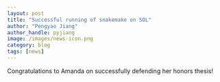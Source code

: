 ```yaml
---
layout: post
title: "Successful running of snakemake on SOL"
author: "Pengyao Jiang"
author_handle: pyjiang
image: /images/news-icon.png
category: blog
tags: [news]
---
```

Congratulations to Amanda on successfully defending her honors thesis!  

